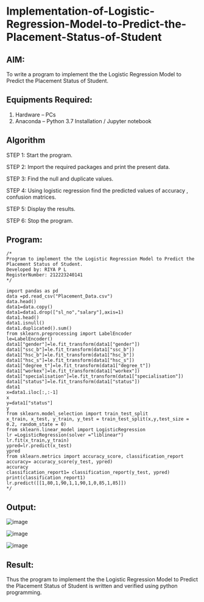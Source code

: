 # Implementation-of-Logistic-Regression-Model-to-Predict-the-Placement-Status-of-Student

## AIM:
To write a program to implement the the Logistic Regression Model to Predict the Placement Status of Student.

## Equipments Required:
1. Hardware – PCs
2. Anaconda – Python 3.7 Installation / Jupyter notebook

## Algorithm
STEP 1: Start the program.

STEP 2: Import the required packages and print the present data.

STEP 3: Find the null and duplicate values.

STEP 4: Using logistic regression find the predicted values of accuracy , confusion matrices.

STEP 5: Display the results.

STEP 6: Stop the program.

## Program:
```
/*
Program to implement the the Logistic Regression Model to Predict the Placement Status of Student.
Developed by: RIYA P L
RegisterNumber: 212223240141
*/
```
```
import pandas as pd
data =pd.read_csv("Placement_Data.csv")
data.head()
data1=data.copy()
data1=data1.drop(["sl_no","salary"],axis=1)
data1.head()
data1.isnull()
data1.duplicated().sum()
from sklearn.preprocessing import LabelEncoder
le=LabelEncoder()
data1["gender"]=le.fit_transform(data1["gender"])
data1["ssc_b"]=le.fit_transform(data1["ssc_b"])
data1["hsc_b"]=le.fit_transform(data1["hsc_b"])
data1["hsc_s"]=le.fit_transform(data1["hsc_s"])
data1["degree_t"]=le.fit_transform(data1["degree_t"])
data1["workex"]=le.fit_transform(data1["workex"])
data1["specialisation"]=le.fit_transform(data1["specialisation"])
data1["status"]=le.fit_transform(data1["status"])
data1
x=data1.iloc[:,:-1]
x
y=data1["status"]
y
from sklearn.model_selection import train_test_split
x_train, x_test, y_train, y_test = train_test_split(x,y,test_size = 0.2, random_state = 0)
from sklearn.linear_model import LogisticRegression
lr =LogisticRegression(solver ="liblinear")
lr.fit(x_train,y_train)
ypred=lr.predict(x_test)
ypred
from sklearn.metrics import accuracy_score, classification_report
accuracy= accuracy_score(y_test, ypred)
accuracy
classification_report1= classification_report(y_test, ypred)
print(classification_report1)
lr.predict([[1,80,1,90,1,1,90,1,0,85,1,85]])
*/
```

## Output:

![image](https://github.com/user-attachments/assets/0b61ac5e-f296-48f8-b041-a37960c530e7)

![image](https://github.com/user-attachments/assets/f67e186d-bc26-4d3e-85de-85715f7ca0a5)

![image](https://github.com/user-attachments/assets/ab47b304-9703-4fe1-a013-829012a800fb)

## Result:
Thus the program to implement the the Logistic Regression Model to Predict the Placement Status of Student is written and verified using python programming.

